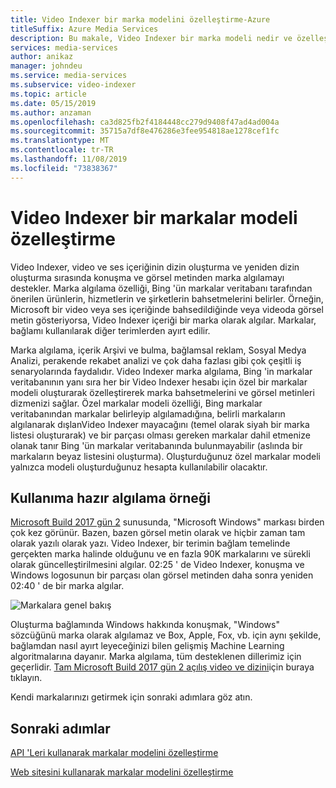 ```yaml
---
title: Video Indexer bir marka modelini özelleştirme-Azure
titleSuffix: Azure Media Services
description: Bu makale, Video Indexer bir marka modeli nedir ve özelleştirmeyi özelleştirmek için bir genel bakış sunar.
services: media-services
author: anikaz
manager: johndeu
ms.service: media-services
ms.subservice: video-indexer
ms.topic: article
ms.date: 05/15/2019
ms.author: anzaman
ms.openlocfilehash: ca3d825fb2f4184448cc279d9408f47ad4ad004a
ms.sourcegitcommit: 35715a7df8e476286e3fee954818ae1278cef1fc
ms.translationtype: MT
ms.contentlocale: tr-TR
ms.lasthandoff: 11/08/2019
ms.locfileid: "73838367"
---
```

# <a name="customize-a-brands-model-in-video-indexer"></a>Video Indexer bir markalar modeli özelleştirme

Video Indexer, video ve ses içeriğinin dizin oluşturma ve yeniden dizin oluşturma sırasında konuşma ve görsel metinden marka algılamayı destekler. Marka algılama özelliği, Bing 'ün markalar veritabanı tarafından önerilen ürünlerin, hizmetlerin ve şirketlerin bahsetmelerini belirler. Örneğin, Microsoft bir video veya ses içeriğinde bahsedildiğinde veya videoda görsel metin gösteriyorsa, Video Indexer içeriği bir marka olarak algılar. Markalar, bağlamı kullanılarak diğer terimlerden ayırt edilir.

Marka algılama, içerik Arşivi ve bulma, bağlamsal reklam, Sosyal Medya Analizi, perakende rekabet analizi ve çok daha fazlası gibi çok çeşitli iş senaryolarında faydalıdır. Video Indexer marka algılama, Bing 'in markalar veritabanının yanı sıra her bir Video Indexer hesabı için özel bir markalar modeli oluşturarak özelleştirerek marka bahsetmelerini ve görsel metinleri dizmenizi sağlar. Özel markalar modeli özelliği, Bing markalar veritabanından markalar belirleyip algılamadığına, belirli markaların algılanarak dışlanVideo Indexer mayacağını (temel olarak siyah bir marka listesi oluşturarak) ve bir parçası olması gereken markalar dahil etmenize olanak tanır Bing 'ün markalar veritabanında bulunmayabilir (aslında bir markaların beyaz listesini oluşturma). Oluşturduğunuz özel markalar modeli yalnızca modeli oluşturduğunuz hesapta kullanılabilir olacaktır.

## <a name="out-of-the-box-detection-example"></a>Kullanıma hazır algılama örneği

[Microsoft Build 2017 gün 2](https://www.videoindexer.ai/media/ed6ede78ad/) sunusunda, "Microsoft Windows" markası birden çok kez görünür. Bazen, bazen görsel metin olarak ve hiçbir zaman tam olarak yazılı olarak yazı. Video Indexer, bir terimin bağlam temelinde gerçekten marka halinde olduğunu ve en fazla 90K markalarını ve sürekli olarak güncelleştirilmesini algılar. 02:25 ' de Video Indexer, konuşma ve Windows logosunun bir parçası olan görsel metinden daha sonra yeniden 02:40 ' de bir marka algılar.

![Markalara genel bakış](./media/content-model-customization/brands-overview.png)

Oluşturma bağlamında Windows hakkında konuşmak, "Windows" sözcüğünü marka olarak algılamaz ve Box, Apple, Fox, vb. için aynı şekilde, bağlamdan nasıl ayırt leyeceğinizi bilen gelişmiş Machine Learning algoritmalarına dayanır. Marka algılama, tüm desteklenen dillerimiz için geçerlidir. [Tam Microsoft Build 2017 gün 2 açılış video ve dizini](https://www.videoindexer.ai/media/ed6ede78ad/)için buraya tıklayın.

Kendi markalarınızı getirmek için sonraki adımlara göz atın.

## <a name="next-steps"></a>Sonraki adımlar

[API 'Leri kullanarak markalar modelini özelleştirme](customize-brands-model-with-api.md)

[Web sitesini kullanarak markalar modelini özelleştirme](customize-brands-model-with-website.md)
